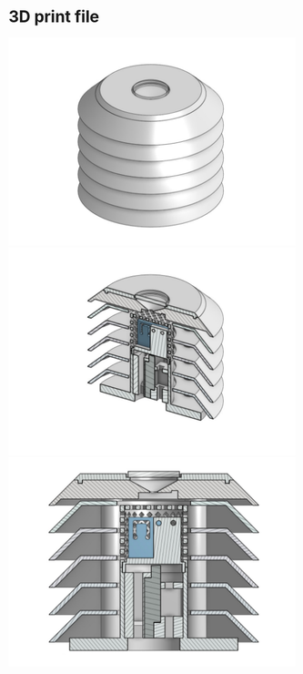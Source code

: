 # 3D print file


![Radiation-shield](https://github.com/ondrahladik/APRS-WX-Station/blob/main/VersionB/3D-Print/Radiation-shield-1.png)
![Radiation-shield](https://github.com/ondrahladik/APRS-WX-Station/blob/main/VersionB/3D-Print/Radiation-shield-2.png)
![Radiation-shield](https://github.com/ondrahladik/APRS-WX-Station/blob/main/VersionB/3D-Print/Radiation-shield-3.png)